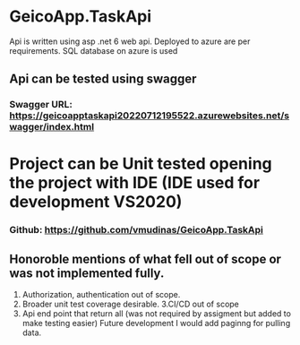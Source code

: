 # GeicoApp.TaskApi

Api is written using asp .net 6 web api.
Deployed to azure are per requirements. 
SQL database on azure is used

## Api can be tested using swagger 
### Swagger URL: https://geicoapptaskapi20220712195522.azurewebsites.net/swagger/index.html

# Project can be Unit tested opening the project with IDE (IDE used for development VS2020)

### Github: https://github.com/vmudinas/GeicoApp.TaskApi


## Honoroble mentions of what fell out of scope or was not implemented fully.

1. Authorization, authentication out of scope.
2. Broader unit test coverage desirable.
3.CI/CD out of scope
4. Api end point that return all (was not required by assigment but added to make testing easier)
Future development I would add paginng for pulling data.
